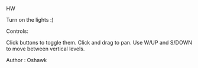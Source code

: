HW

Turn on the lights :)

Controls:

Click buttons to toggle them.
Click and drag to pan.
Use W/UP and S/DOWN to move between vertical levels.

Author : Oshawk
